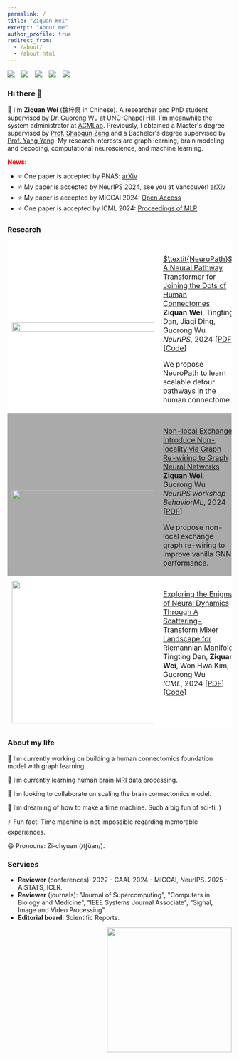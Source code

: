 ```yaml
---
permalink: /
title: "Ziquan Wei"
excerpt: "About me"
author_profile: true
redirect_from: 
  - /about/
  - /about.html
---
```


[![](https://img.shields.io/badge/GoogleScholar-Z._Wei-lightblue?style=social&logo=googlescholar)](https://scholar.google.com/citations?user=z1IYb2oAAAAJ&hl=en) &ensp;
[![](https://img.shields.io/badge/arXiv-Z._Wei-B31B1B?style=social&logo=arxiv)](https://arxiv.org/a/wei_z_3.html) &ensp;
[![](https://img.shields.io/badge/LinkedIn-Z._Wei-blue?style=social&logo=linkedin)](https://www.linkedin.com/in/weiziquan142857/?locale=en_US) &ensp;
[![](https://img.shields.io/badge/ResearchGate-Z.%20Wei-lightgrey?style=social&logo=researchgate)](https://www.researchgate.net/profile/Ziquan-Wei) &ensp;
[![](https://img.shields.io/badge/WeChat-_Z._Wei_-blue?style=social&logo=wechat)](/images/wechat_QRcode.JPG) &ensp;

### Hi there 👋

👋 I'm **Ziquan Wei** (魏梓泉 in Chinese). A researcher and PhD student supervised by [Dr. Guorong Wu](https://www.acmlab.org/team) at UNC-Chapel Hill. I'm meanwhile the system administrator at [ACMLab](https://www.acmlab.org). Previously, I obtained a Master's degree supervised by [Prof. Shaoqun Zeng](https://zh.wikipedia.org/wiki/%E6%9B%BE%E7%BB%8D%E7%BE%A4) and a Bachelor's degree supervised by [Prof. Yang Yang](https://scholar.google.com/citations?user=7JLPFHgAAAAJ&hl=zh-CN). My research interests are graph learning, brain modeling and decoding, computational neuroscience, and machine learning.

<span style="color:red">**News:**</span>
 - ⭐ One paper is accepted by PNAS: [arXiv](https://arxiv.org/abs/2406.13958)
 - ⭐ My paper is accepted by NeurIPS 2024, see you at Vancouver! [arXiv](https://arxiv.org/abs/2409.17510)
 - ⭐ My paper is accepted by MICCAI 2024: [Open Access](https://papers.miccai.org/miccai-2024/649-Paper1549.html)
 - ⭐ One paper is accepted by ICML 2024: [Proceedings of MLR](https://proceedings.mlr.press/v235/dan24a.html)

### Research

<table style="width:100%;border:0px;border-spacing:0px;border-collapse:separate;margin-right:auto;margin-left:auto;">
  <tbody>
    <tr bgcolor="#ffffff">
      <td style="padding:10px;width:35%;vertical-align:middle">
        <img src='https://neurips.cc/media/PosterPDFs/NeurIPS%202024/96225-thumb.png' style="margin-top:0px; width:100%">
      </td>
      <td style="padding-left:10px; padding-top:30px; width:65%;vertical-align:top;">
        <a href="">
          $\textit{NeuroPath}$: A Neural Pathway Transformer for Joining the Dots of Human Connectomes
        </a>
        <br>
        <b>Ziquan Wei</b>, Tingting Dan, Jiaqi Ding, Guorong Wu
        <br>
        <em>NeurIPS</em>, 2024    [<a href="https://openreview.net/forum?id=AvBuK8Ezrg">PDF</a>][<a href="https://github.com/Chrisa142857/neuro_detour">Code</a>]
        <p>
            We propose NeuroPath to learn scalable detour pathways in the human connectome.
        </p>
      </td>
    </tr>
    <tr bgcolor="#aaaaaa">
      <td style="padding:10px;width:35%;vertical-align:middle">
        <img src='https://neurips.cc/media/PosterPDFs/NeurIPS%202024/102120-thumb.png' style="margin-top:0px; width:100%">
      </td>
      <td style="padding-left:10px; padding-top:30px; width:65%;vertical-align:top;">
        <a href="">
          Non-local Exchange: Introduce Non-locality via Graph Re-wiring to Graph Neural Networks
        </a>
        <br>
        <b>Ziquan Wei</b>, Guorong Wu
        <br>
        <em>NeurIPS workshop BehaviorML</em>, 2024    [<a href="https://openreview.net/forum?id=dw4pR39eUD">PDF</a>]
        <p>
            We propose non-local exchange graph re-wiring to improve vanilla GNN performance.
        </p>
      </td>
    </tr>
    <tr bgcolor="#ffffff">
      <td style="padding:10px;width:35%;vertical-align:middle">
        <img src='https://dandy5721.github.io/dandy.github.io/images/ICML2024.png' style="margin-top:0px; width:320px">
      </td>
      <td style="padding-left:10px; padding-top:30px; width:65%;vertical-align:top;">
        <a href="">
          Exploring the Enigma of Neural Dynamics Through A Scattering-Transform Mixer Landscape for Riemannian Manifold
        </a>
        <br>
        Tingting Dan, <b>Ziquan Wei</b>, Won Hwa Kim, Guorong Wu
        <br>
        <em>ICML</em>, 2024    [<a href="https://openreview.net/forum?id=EYOo48YGhy">PDF</a>][<a href="https://github.com/Dandy5721/ICML2024">Code</a>]
      </td>
    </tr>
    </tbody>
</table>


### About my life

🔭 I’m currently working on building a human connectomics foundation model with graph learning.

🌱 I’m currently learning human brain MRI data processing.

👯 I’m looking to collaborate on scaling the brain connectomics model.

🤔 I’m dreaming of how to make a time machine. Such a big fun of sci-fi :)

⚡ Fun fact: Time machine is not impossible regarding memorable experiences.

😄 Pronouns: Zi-chyuan (/tʃüan/).


### Services

 - **Reviewer** (conferences): 2022 - CAAI. 2024 - MICCAI, NeurIPS. 2025 - AISTATS, ICLR.
 - **Reviewer** (journals): "Journal of Supercomputing", "Computers in Biology and Medicine", "IEEE Systems Journal Associate", "Signal, Image and Video Processing".
 - **Editorial board**: Scientific Reports.

<div class="row">
  <div class="column">
<!--     <div align='right'>My Github status</div> -->
    <a href='https://github.com/Chrisa142857'>
        <img align='right' width='280' src='https://github-readme-stats.vercel.app/api?username=chrisa142857&count_private=true&show_icons=true&theme=onedark&hide_rank=true&hide_title=true&bg_color=264653&border_color=2a9d8f&icon_color=e76f51&text_color=eae2b7'>
    </a>
  </div>
  
  <div class="column">
    
<script type='text/javascript' id='mapmyvisitors' src='https://mapmyvisitors.com/map.js?cl=080808&w=200&t=tt&d=iQqJzCTKcRumFQOuhUBlR2HaCf7nKbyuOLrZ87uhBG8&co=ffffff&cmo=3acc3a&cmn=ff5353&ct=808080'>
  
</script>

  </div>
</div>
